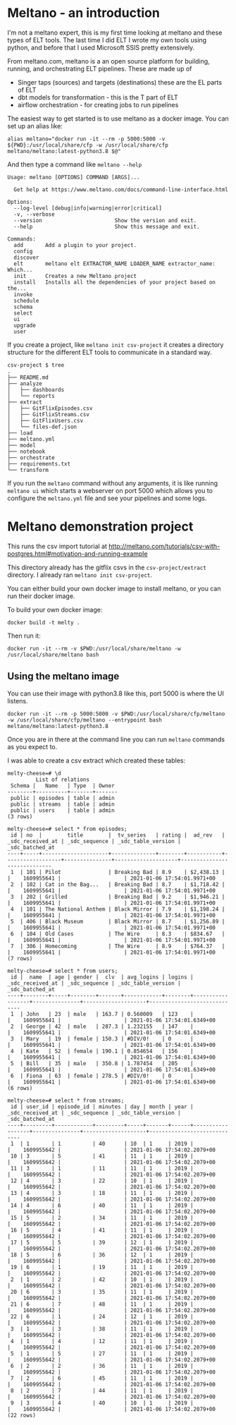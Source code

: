 # Meltano - an introduction
I'm not a meltano expert, this is my first time looking at meltano and these types of ELT tools.  The last time I did ELT I wrote my own tools using python, and before that I used Microsoft SSIS pretty extensively.

From meltano.com, meltano is a an open source platform for building, running, and orchestrating ELT pipelines.  These are made up of

- Singer taps (sources) and targets (destinations) these are the EL parts of ELT
- dbt models for transformation - this is the T part of ELT
- airflow orchestration - for creating jobs to run pipelines

The easiest way to get started is to use meltano as a docker image.  You can set up an alias like:

    alias meltano="docker run -it --rm -p 5000:5000 -v ${PWD}:/usr/local/share/cfp -w /usr/local/share/cfp meltano/meltano:latest-python3.8 $@"

And then type a command like `meltano --help`

```
Usage: meltano [OPTIONS] COMMAND [ARGS]...

  Get help at https://www.meltano.com/docs/command-line-interface.html

Options:
  --log-level [debug|info|warning|error|critical]
  -v, --verbose
  --version                       Show the version and exit.
  --help                          Show this message and exit.

Commands:
  add       Add a plugin to your project.
  config
  discover
  elt       meltano elt EXTRACTOR_NAME LOADER_NAME extractor_name: Which...
  init      Creates a new Meltano project
  install   Installs all the dependencies of your project based on the...
  invoke
  schedule
  schema
  select
  ui
  upgrade
  user
```

If you create a project, like `meltano init csv-project` it creates a directory structure for the different ELT tools to communicate in a standard way.

```
csv-project $ tree
.
├── README.md
├── analyze
│   ├── dashboards
│   └── reports
├── extract
│   ├── GitFlixEpisodes.csv
│   ├── GitFlixStreams.csv
│   ├── GitFlixUsers.csv
│   └── files-def.json
├── load
├── meltano.yml
├── model
├── notebook
├── orchestrate
├── requirements.txt
└── transform
```

If you run the `meltano` command without any arguments, it is like running `meltano ui` which starts a webserver on port 5000 which allows you to configure the `meltano.yml` file and see your pipelines and some logs.


# Meltano demonstration project
This runs the csv import tutorial at http://meltano.com/tutorials/csv-with-postgres.html#motivation-and-running-example

This directory already has the gitflix csvs in the `csv-project/extract` directory.   I already ran `meltano init csv-project`.

You can either build your own docker image to install meltano, or you can run their docker image.

To build your own docker image:

    docker build -t melty .

Then run it:

    docker run -it --rm -v $PWD:/usr/local/share/meltano -w /usr/local/share/meltano bash


## Using the meltano image
You can use their image with python3.8 like this, port 5000 is where the UI listens.

    docker run -it --rm -p 5000:5000 -v $PWD:/usr/local/share/cfp/meltano -w /usr/local/share/cfp/meltano --entrypoint bash meltano/meltano:latest-python3.8

Once you are in there at the command line you can run `meltano` commands as you expect to.

I was able to create a csv extract which created these tables:

```
melty-cheese=# \d
         List of relations
 Schema |   Name   | Type  | Owner
--------+----------+-------+-------
 public | episodes | table | admin
 public | streams  | table | admin
 public | users    | table | admin
(3 rows)

melty-cheese=# select * from episodes;
 id | no  |        title        |  tv_series   | rating |  ad_rev   | _sdc_received_at | _sdc_sequence | _sdc_table_version |       _sdc_batched_at
----+-----+---------------------+--------------+--------+-----------+------------------+---------------+--------------------+-----------------------------
 1  | 101 | Pilot               | Breaking Bad | 8.9    | $2,438.13 |                  |    1609955641 |                    | 2021-01-06 17:54:01.9971+00
 2  | 102 | Cat in the Bag...   | Breaking Bad | 8.7    | $1,718.42 |                  |    1609955641 |                    | 2021-01-06 17:54:01.9971+00
 3  | 202 | Grilled             | Breaking Bad | 9.2    | $1,946.21 |                  |    1609955641 |                    | 2021-01-06 17:54:01.9971+00
 4  | 101 | The National Anthem | Black Mirror | 7.9    | $1,198.24 |                  |    1609955641 |                    | 2021-01-06 17:54:01.9971+00
 5  | 406 | Black Museum        | Black Mirror | 8.7    | $1,256.89 |                  |    1609955641 |                    | 2021-01-06 17:54:01.9971+00
 6  | 104 | Old Cases           | The Wire     | 8.3    | $834.67   |                  |    1609955641 |                    | 2021-01-06 17:54:01.9971+00
 7  | 306 | Homecoming          | The Wire     | 8.9    | $764.37   |                  |    1609955641 |                    | 2021-01-06 17:54:01.9971+00
(7 rows)

melty-cheese=# select * from users;
 id |  name  | age | gender |  clv  | avg_logins | logins | _sdc_received_at | _sdc_sequence | _sdc_table_version |       _sdc_batched_at
----+--------+-----+--------+-------+------------+--------+------------------+---------------+--------------------+-----------------------------
 1  | John   | 23  | male   | 163.7 | 0.560009   | 123    |                  |    1609955641 |                    | 2021-01-06 17:54:01.6349+00
 2  | George | 42  | male   | 287.3 | 1.232155   | 147    |                  |    1609955641 |                    | 2021-01-06 17:54:01.6349+00
 3  | Mary   | 19  | female | 150.3 | #DIV/0!    | 0      |                  |    1609955641 |                    | 2021-01-06 17:54:01.6349+00
 4  | Kate   | 52  | female | 190.1 | 0.854654   | 156    |                  |    1609955641 |                    | 2021-01-06 17:54:01.6349+00
 5  | Bill   | 35  | male   | 350.8 | 1.787454   | 205    |                  |    1609955641 |                    | 2021-01-06 17:54:01.6349+00
 6  | Fiona  | 63  | female | 278.5 | #DIV/0!    | 0      |                  |    1609955641 |                    | 2021-01-06 17:54:01.6349+00
(6 rows)

melty-cheese=# select * from streams;
 id | user_id | episode_id | minutes | day | month | year | _sdc_received_at | _sdc_sequence | _sdc_table_version |       _sdc_batched_at
----+---------+------------+---------+-----+-------+------+------------------+---------------+--------------------+-----------------------------
 1  | 1       | 1          | 40      | 10  | 1     | 2019 |                  |    1609955642 |                    | 2021-01-06 17:54:02.2079+00
 10 | 3       | 5          | 41      | 11  | 1     | 2019 |                  |    1609955642 |                    | 2021-01-06 17:54:02.2079+00
 11 | 3       | 1          | 11      | 11  | 1     | 2019 |                  |    1609955642 |                    | 2021-01-06 17:54:02.2079+00
 12 | 4       | 3          | 22      | 10  | 1     | 2019 |                  |    1609955642 |                    | 2021-01-06 17:54:02.2079+00
 13 | 4       | 3          | 18      | 11  | 1     | 2019 |                  |    1609955642 |                    | 2021-01-06 17:54:02.2079+00
 14 | 4       | 6          | 40      | 11  | 1     | 2019 |                  |    1609955642 |                    | 2021-01-06 17:54:02.2079+00
 15 | 5       | 2          | 34      | 11  | 1     | 2019 |                  |    1609955642 |                    | 2021-01-06 17:54:02.2079+00
 16 | 5       | 4          | 41      | 11  | 1     | 2019 |                  |    1609955642 |                    | 2021-01-06 17:54:02.2079+00
 17 | 5       | 5          | 39      | 12  | 1     | 2019 |                  |    1609955642 |                    | 2021-01-06 17:54:02.2079+00
 18 | 5       | 6          | 36      | 12  | 1     | 2019 |                  |    1609955642 |                    | 2021-01-06 17:54:02.2079+00
 19 | 6       | 1          | 19      | 11  | 1     | 2019 |                  |    1609955642 |                    | 2021-01-06 17:54:02.2079+00
 2  | 1       | 2          | 42      | 10  | 1     | 2019 |                  |    1609955642 |                    | 2021-01-06 17:54:02.2079+00
 20 | 6       | 3          | 35      | 11  | 1     | 2019 |                  |    1609955642 |                    | 2021-01-06 17:54:02.2079+00
 21 | 6       | 7          | 48      | 11  | 1     | 2019 |                  |    1609955642 |                    | 2021-01-06 17:54:02.2079+00
 22 | 6       | 1          | 24      | 12  | 1     | 2019 |                  |    1609955642 |                    | 2021-01-06 17:54:02.2079+00
 3  | 1       | 3          | 38      | 11  | 1     | 2019 |                  |    1609955642 |                    | 2021-01-06 17:54:02.2079+00
 4  | 1       | 4          | 12      | 11  | 1     | 2019 |                  |    1609955642 |                    | 2021-01-06 17:54:02.2079+00
 5  | 1       | 5          | 27      | 11  | 1     | 2019 |                  |    1609955642 |                    | 2021-01-06 17:54:02.2079+00
 6  | 2       | 2          | 36      | 11  | 1     | 2019 |                  |    1609955642 |                    | 2021-01-06 17:54:02.2079+00
 7  | 2       | 6          | 45      | 11  | 1     | 2019 |                  |    1609955642 |                    | 2021-01-06 17:54:02.2079+00
 8  | 2       | 7          | 44      | 11  | 1     | 2019 |                  |    1609955642 |                    | 2021-01-06 17:54:02.2079+00
 9  | 3       | 4          | 40      | 10  | 1     | 2019 |                  |    1609955642 |                    | 2021-01-06 17:54:02.2079+00
(22 rows)
```
